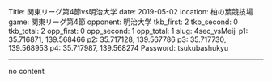 Title: 関東リーグ第4節vs明治大学
date: 2019-05-02
location: 柏の葉競技場
game: 関東リーグ第4節
opponent: 明治大学
tkb_first: 2
tkb_second: 0
tkb_total: 2
opp_first: 0
opp_second: 1
opp_total: 1
slug: 4sec_vsMeiji
p1: 35.716871, 139.568466
p2: 35.717128, 139.567786
p3: 35.717730, 139.568953
p4: 35.717987, 139.568274
Password: tsukubashukyu



---
no content
